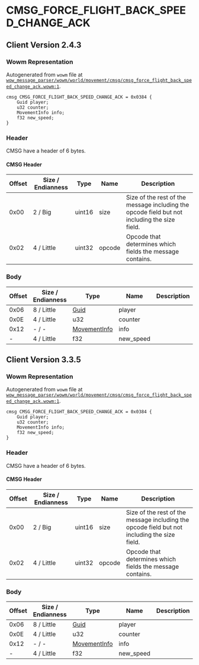 # CMSG_FORCE_FLIGHT_BACK_SPEED_CHANGE_ACK

## Client Version 2.4.3

### Wowm Representation

Autogenerated from `wowm` file at [`wow_message_parser/wowm/world/movement/cmsg/cmsg_force_flight_back_speed_change_ack.wowm:1`](https://github.com/gtker/wow_messages/tree/main/wow_message_parser/wowm/world/movement/cmsg/cmsg_force_flight_back_speed_change_ack.wowm#L1).
```rust,ignore
cmsg CMSG_FORCE_FLIGHT_BACK_SPEED_CHANGE_ACK = 0x0384 {
    Guid player;
    u32 counter;
    MovementInfo info;
    f32 new_speed;
}
```
### Header

CMSG have a header of 6 bytes.

#### CMSG Header

| Offset | Size / Endianness | Type   | Name   | Description |
| ------ | ----------------- | ------ | ------ | ----------- |
| 0x00   | 2 / Big           | uint16 | size   | Size of the rest of the message including the opcode field but not including the size field.|
| 0x02   | 4 / Little        | uint32 | opcode | Opcode that determines which fields the message contains.|

### Body

| Offset | Size / Endianness | Type | Name | Description | Comment |
| ------ | ----------------- | ---- | ---- | ----------- | ------- |
| 0x06 | 8 / Little | [Guid](../types/packed-guid.md) | player |  |  |
| 0x0E | 4 / Little | u32 | counter |  |  |
| 0x12 | - / - | [MovementInfo](movementinfo.md) | info |  |  |
| - | 4 / Little | f32 | new_speed |  |  |

## Client Version 3.3.5

### Wowm Representation

Autogenerated from `wowm` file at [`wow_message_parser/wowm/world/movement/cmsg/cmsg_force_flight_back_speed_change_ack.wowm:1`](https://github.com/gtker/wow_messages/tree/main/wow_message_parser/wowm/world/movement/cmsg/cmsg_force_flight_back_speed_change_ack.wowm#L1).
```rust,ignore
cmsg CMSG_FORCE_FLIGHT_BACK_SPEED_CHANGE_ACK = 0x0384 {
    Guid player;
    u32 counter;
    MovementInfo info;
    f32 new_speed;
}
```
### Header

CMSG have a header of 6 bytes.

#### CMSG Header

| Offset | Size / Endianness | Type   | Name   | Description |
| ------ | ----------------- | ------ | ------ | ----------- |
| 0x00   | 2 / Big           | uint16 | size   | Size of the rest of the message including the opcode field but not including the size field.|
| 0x02   | 4 / Little        | uint32 | opcode | Opcode that determines which fields the message contains.|

### Body

| Offset | Size / Endianness | Type | Name | Description | Comment |
| ------ | ----------------- | ---- | ---- | ----------- | ------- |
| 0x06 | 8 / Little | [Guid](../types/packed-guid.md) | player |  |  |
| 0x0E | 4 / Little | u32 | counter |  |  |
| 0x12 | - / - | [MovementInfo](movementinfo.md) | info |  |  |
| - | 4 / Little | f32 | new_speed |  |  |

